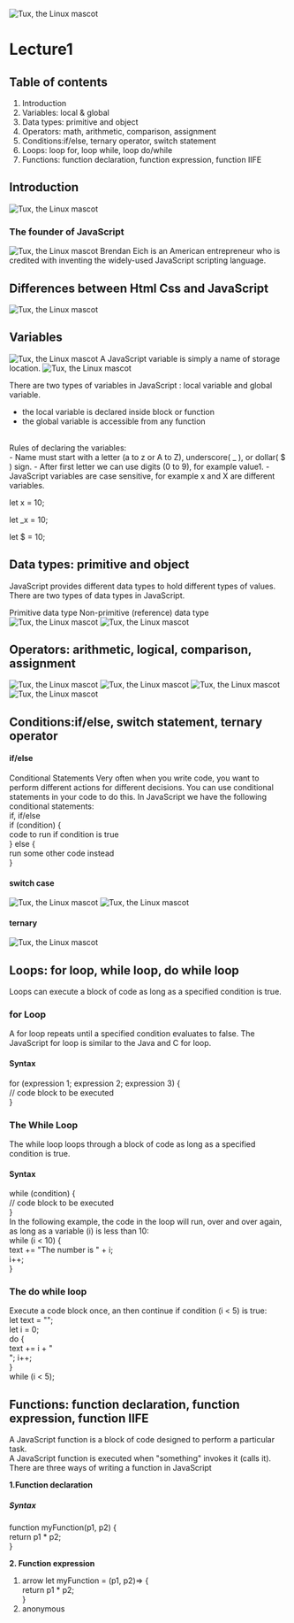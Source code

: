 ![Tux, the Linux mascot](/img/Readme.logo.png)
# Lecture1
## Table of contents
1. Introduction
3. Variables: local & global
3. Data types: primitive and object
4. Operators: math, arithmetic, comparison, assignment
5. Conditions:if/else, ternary operator, switch statement
6. Loops: loop for, loop while, loop do/while
7. Functions: function declaration, function expression, function IIFE

## **Introduction**
![Tux, the Linux mascot](/img/js.png)
### **The founder of JavaScript**
![Tux, the Linux mascot](/img/Brandan.jpg)
Brendan Eich is an American entrepreneur who is credited with inventing the widely-used JavaScript scripting language.

## **Differences between Html Css and JavaScript**
![Tux, the Linux mascot](/img/differences%20btw%20html%20css%20js.png)
## **Variables**
![Tux, the Linux mascot](/img/variables.png)
A JavaScript variable is simply a name of storage location.
![Tux, the Linux mascot](/img/let%20var%20const.jpg) <br>

There are two types of variables in JavaScript : local variable and global variable.
- the local variable is declared inside block or function
- the global variable is accessible from any function
 <br>
 Rules of declaring the variables: <br>
 - Name must start with a letter (a to z or A to Z), underscore( _ ), or dollar( $ ) sign.
 - After first letter we can use digits (0 to 9), for example value1.
 - JavaScript variables are case sensitive, for example x and X are different variables.
 <br>
 
 let x = 10;

 let _x = 10;

 let $ = 10;

## **Data types: primitive and object**
JavaScript provides different data types to hold different types of values. There are two types of data types in JavaScript.

Primitive data type
Non-primitive (reference) data type <br>
![Tux, the Linux mascot](/img/data%20types.jpg)
![Tux, the Linux mascot](/img/non-primitive.png)

## **Operators: arithmetic, logical, comparison, assignment**
![Tux, the Linux mascot](/img/JavaScript-Arithmatic-Operators.png)
![Tux, the Linux mascot](/img/JavaScript-Logical-Operator.png)
![Tux, the Linux mascot](/img/comparison%20operations.jpg)
![Tux, the Linux mascot](/img/assignment.png)

## **Conditions:if/else, switch statement, ternary operator**
#### if/else
Conditional Statements
Very often when you write code, you want to perform different actions for different decisions.
You can use conditional statements in your code to do this.
In JavaScript we have the following conditional statements:
<br>
 if, if/else <br>
if (condition) { <br>
  code to run if condition is true <br>
} else { <br>
  run some other code instead <br>
}

 #### switch case
![Tux, the Linux mascot](/img/swi.png)
![Tux, the Linux mascot](/img/switch.png)

 #### ternary
![Tux, the Linux mascot](/img/ternary.png)

## **Loops: for loop, while loop, do while loop**
Loops can execute a block of code as long as a specified condition is true.
### for Loop
A for loop repeats until a specified condition evaluates to false. The JavaScript for loop is similar to the Java and C for loop. <br>
#### Syntax
for (expression 1; expression 2; expression 3) { <br>
  // code block to be executed <br>
} <br>

### The While Loop
The while loop loops through a block of code as long as a specified condition is true.
#### Syntax
while (condition) { <br>
  // code block to be executed <br>
} <br>
In the following example, the code in the loop will run, over and over again, as long as a variable (i) is less than 10: <br>
while (i < 10) { <br>
  text += "The number is " + i; <br>
  i++; <br>
} <br>

### The do while loop
Execute a code block once, an then continue if condition (i < 5) is true: <br>
let text = ""; <br>
let i = 0; <br>
do { <br>
  text += i + "<br>";
  i++; <br>
} <br>
while (i < 5); <br>

## Functions: function declaration, function expression, function IIFE
A JavaScript function is a block of code designed to perform a particular task. <br>
A JavaScript function is executed when "something" invokes it (calls it).
<br>
There are three ways of writing a function in JavaScript

**1.Function declaration**
##### Syntax
function myFunction(p1, p2) { <br>
  return p1 * p2; <br>
} <br>

**2. Function expression**
 1. arrow
  let myFunction = (p1, p2)=> { <br>
  return p1 * p2; <br>
} 
2. anonymous



